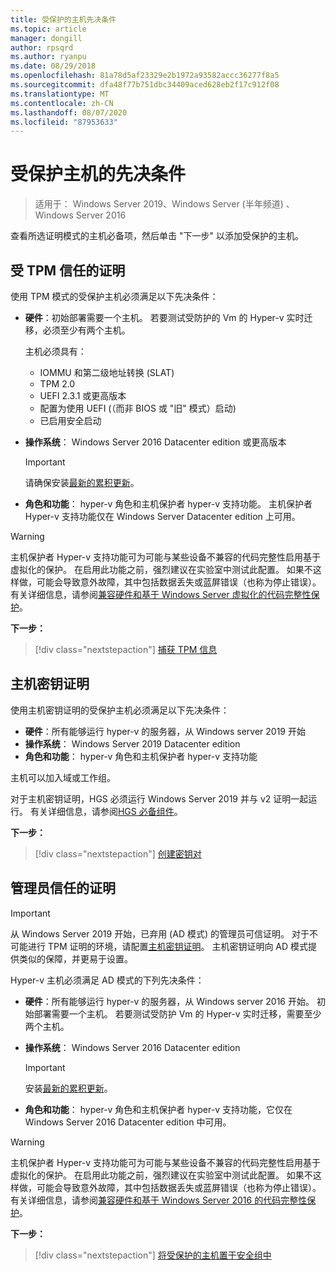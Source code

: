 ```yaml
---
title: 受保护的主机先决条件
ms.topic: article
manager: dongill
author: rpsqrd
ms.author: ryanpu
ms.date: 08/29/2018
ms.openlocfilehash: 81a78d5af23329e2b1972a93582accc36277f8a5
ms.sourcegitcommit: dfa48f77b751dbc34409aced628eb2f17c912f08
ms.translationtype: MT
ms.contentlocale: zh-CN
ms.lasthandoff: 08/07/2020
ms.locfileid: "87953633"
---
```

# <a name="prerequisites-for-guarded-hosts"></a>受保护主机的先决条件

>适用于： Windows Server 2019、Windows Server (半年频道) 、Windows Server 2016

查看所选证明模式的主机必备项，然后单击 "下一步" 以添加受保护的主机。

## <a name="tpm-trusted-attestation"></a>受 TPM 信任的证明

使用 TPM 模式的受保护主机必须满足以下先决条件：

-   **硬件**：初始部署需要一个主机。 若要测试受防护的 Vm 的 Hyper-v 实时迁移，必须至少有两个主机。

    主机必须具有：

    - IOMMU 和第二级地址转换 (SLAT) 
    - TPM 2.0
    - UEFI 2.3.1 或更高版本
    - 配置为使用 UEFI (（而非 BIOS 或 "旧" 模式）启动) 
    - 已启用安全启动

-   **操作系统**： Windows Server 2016 Datacenter edition 或更高版本

    > [!IMPORTANT]
    > 请确保安装[最新的累积更新](https://support.microsoft.com/help/4000825/windows-10-and-windows-server-2016-update-history)。

-   **角色和功能**： hyper-v 角色和主机保护者 hyper-v 支持功能。 主机保护者 Hyper-v 支持功能仅在 Windows Server Datacenter edition 上可用。

> [!WARNING]
> 主机保护者 Hyper-v 支持功能可为可能与某些设备不兼容的代码完整性启用基于虚拟化的保护。
> 在启用此功能之前，强烈建议在实验室中测试此配置。
> 如果不这样做，可能会导致意外故障，其中包括数据丢失或蓝屏错误（也称为停止错误）。
> 有关详细信息，请参阅[兼容硬件和基于 Windows Server 虚拟化的代码完整性保护](guarded-fabric-compatible-hardware-with-virtualization-based-protection-of-code-integrity.md)。

**下一步：**
> [!div class="nextstepaction"]
> [捕获 TPM 信息](guarded-fabric-tpm-trusted-attestation-capturing-hardware.md)

## <a name="host-key-attestation"></a>主机密钥证明

使用主机密钥证明的受保护主机必须满足以下先决条件：

- **硬件**：所有能够运行 hyper-v 的服务器，从 Windows server 2019 开始
- **操作系统**： Windows Server 2019 Datacenter edition
- **角色和功能**： hyper-v 角色和主机保护者 hyper-v 支持功能

主机可以加入域或工作组。

对于主机密钥证明，HGS 必须运行 Windows Server 2019 并与 v2 证明一起运行。 有关详细信息，请参阅[HGS 必备组件](guarded-fabric-prepare-for-hgs.md#prerequisites)。

**下一步：**
> [!div class="nextstepaction"]
> [创建密钥对](guarded-fabric-create-host-key.md)

## <a name="admin-trusted-attestation"></a>管理员信任的证明

>[!IMPORTANT]
>从 Windows Server 2019 开始，已弃用 (AD 模式) 的管理员可信证明。 对于不可能进行 TPM 证明的环境，请配置[主机密钥证明](#host-key-attestation)。 主机密钥证明向 AD 模式提供类似的保障，并更易于设置。

Hyper-v 主机必须满足 AD 模式的下列先决条件：

-   **硬件**：所有能够运行 hyper-v 的服务器，从 Windows server 2016 开始。 初始部署需要一个主机。 若要测试受防护 Vm 的 Hyper-v 实时迁移，需要至少两个主机。

-   **操作系统**： Windows Server 2016 Datacenter edition

    > [!IMPORTANT]
    > 安装[最新的累积更新](https://support.microsoft.com/help/4000825/windows-10-and-windows-server-2016-update-history)。

-   **角色和功能**： hyper-v 角色和主机保护者 hyper-v 支持功能，它仅在 Windows Server 2016 Datacenter edition 中可用。

> [!WARNING]
> 主机保护者 Hyper-v 支持功能可为可能与某些设备不兼容的代码完整性启用基于虚拟化的保护。
> 在启用此功能之前，强烈建议在实验室中测试此配置。
> 如果不这样做，可能会导致意外故障，其中包括数据丢失或蓝屏错误（也称为停止错误）。
> 有关详细信息，请参阅[兼容硬件和基于 Windows Server 2016 的代码完整性保护](guarded-fabric-compatible-hardware-with-virtualization-based-protection-of-code-integrity.md)。

**下一步：**
> [!div class="nextstepaction"]
> [将受保护的主机置于安全组中](guarded-fabric-admin-trusted-attestation-creating-a-security-group.md)
